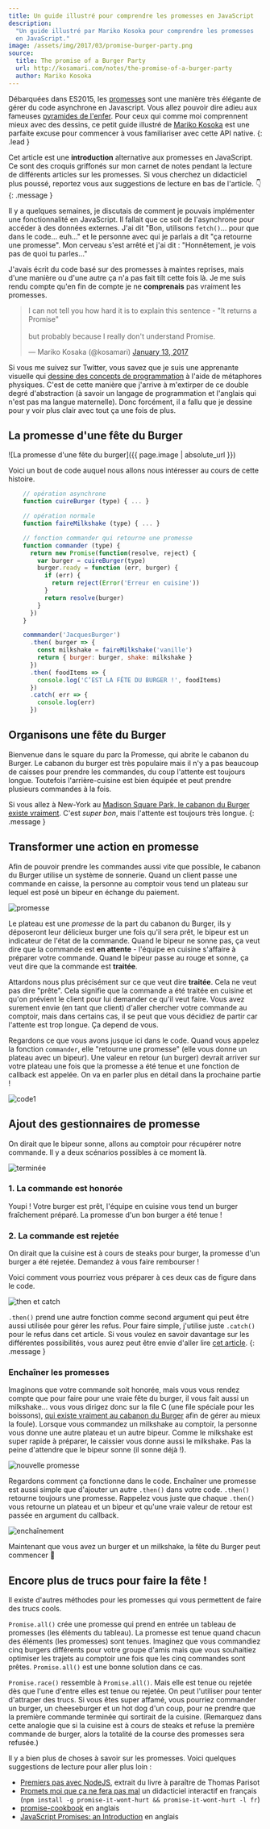 ```yaml
---
title: Un guide illustré pour comprendre les promesses en JavaScript
description:
  "Un guide illustré par Mariko Kosoka pour comprendre les promesses
  en JavaScript."
image: /assets/img/2017/03/promise-burger-party.png
source:
  title: The promise of a Burger Party
  url: http://kosamari.com/notes/the-promise-of-a-burger-party
  author: Mariko Kosoka
---
```


Débarquées dans ES2015, les
[promesses](https://oncletom.io/node.js/chapter-02/index.html#primitive-promise)
sont une manière très élégante de gérer du code asynchrone en Javascript. Vous
allez pouvoir dire adieu aux fameuses [pyramides de
l'enfer](https://vimeo.com/49221062#t=154s). Pour ceux qui comme moi comprennent
mieux avec des dessins, ce petit guide illustré de [Mariko
Kosoka](http://kosamari.com/) est une parfaite excuse pour commencer à vous
familiariser avec cette API native.
{: .lead }

Cet article est une **introduction** alternative aux promesses en JavaScript. Ce
sont des croquis griffonés sur mon carnet de notes pendant la lecture de
différents articles sur les promesses. Si vous cherchez un didacticiel plus
poussé, reportez vous aux suggestions de lecture en bas de l'article. 👇
{: .message }

Il y a quelques semaines, je discutais de comment je pouvais implémenter une
fonctionnalité en JavaScript. Il fallait que ce soit de l'asynchrone pour
accéder à des données externes. J'ai dit "Bon, utilisons `fetch()`… pour que
dans le code… euh…" et le personne avec qui je parlais a dit "ça retourne une
promesse". Mon cerveau s'est arrêté et j'ai dit : "Honnêtement, je vois pas de
quoi tu parles…"

J'avais écrit du code basé sur des promesses à maintes reprises, mais d'une
manière ou d'une autre ça n'a pas fait tilt cette fois là. Je me suis rendu
compte qu'en fin de compte je ne **comprenais** pas vraiment les promesses.

<blockquote class="twitter-tweet" data-lang="en"> <p lang="en" dir="ltr">I can
not tell you how hard it is to explain this sentence - &quot;It returns a
Promise&quot;<br><br>but probably because I really don&#39;t understand
Promise.</p>&mdash; Mariko Kosaka (@kosamari) <a
href="https://twitter.com/kosamari/status/819972802220589056">January 13,
2017</a> </blockquote> <script async
src="https://platform.twitter.com/widgets.js" charset="utf-8"></script>

Si vous me suivez sur Twitter, vous savez que je suis une apprenante visuelle
qui [dessine des concepts de
programmation](https://twitter.com/kosamari/status/806941856777011200) à l'aide
de métaphores physiques. C'est de cette manière que j'arrive à m'extirper de ce
double degré d'abstraction (à savoir un langage de programmation et l'anglais
qui n'est pas ma langue maternelle). Donc forcément, il a fallu que je dessine
pour y voir plus clair avec tout ça une fois de plus.

## La promesse d'une fête du Burger

![La promesse d'une fête du burger]({{ page.image | absolute_url }})

Voici un bout de code auquel nous allons nous intéresser au cours de cette
histoire.

```js
    // opération asynchrone
    function cuireBurger (type) { ... }

    // opération normale
    function faireMilkshake (type) { ... }

    // fonction commander qui retourne une promesse
    function commander (type) {
      return new Promise(function(resolve, reject) {
        var burger = cuireBurger(type)
        burger.ready = function (err, burger) {
          if (err) {
            return reject(Error('Erreur en cuisine'))
          }
          return resolve(burger)
        }
      })
    }

    commmander('JacquesBurger')
      .then( burger => {
        const milkshake = faireMilkshake('vanille')
        return { burger: burger, shake: milkshake }
      })
      .then( foodItems => {
        console.log('C’EST LA FÊTE DU BURGER !', foodItems)
      })
      .catch( err => {
        console.log(err)
      })
```

## Organisons une fête du Burger

Bienvenue dans le square du parc la Promesse, qui abrite le cabanon du Burger.
Le cabanon du burger est très populaire mais il n'y a pas beaucoup de caisses
pour prendre les commandes, du coup l'attente est toujours longue. Toutefois
l'arrière-cuisine est bien équipée et peut prendre plusieurs commandes à la
fois.

Si vous allez à New-York au [Madison Square Park, le cabanon du Burger existe
vraiment](http://www.foodsmackdown.com/2011/08/shake-shack-new-york-madison-square-park/).
C'est *super bon*, mais l'attente est toujours très longue.
{: .message }

## Transformer une action en promesse

Afin de pouvoir prendre les commandes aussi vite que possible, le cabanon du
Burger utilise un système de sonnerie. Quand un client passe une commande en
caisse, la personne au comptoir vous tend un plateau sur lequel est posé un
bipeur en échange du paiement.

![promesse](/assets/img/2017/03/promise-burger-party-2.png)

Le plateau est une *promesse* de la part du cabanon du Burger, ils y déposeront
leur délicieux burger une fois qu'il sera prêt, le bipeur est un indicateur de
l'état de la commande. Quand le bipeur ne sonne pas, ça veut dire que la
commande est **en attente** - l'équipe en cuisine s'affaire à préparer votre
commande. Quand le bipeur passe au rouge et sonne, ça veut dire que la commande
est **traitée**.

Attardons nous plus précisément sur ce que veut dire **traitée**. Cela ne veut
pas dire "prête". Cela signifie que la commande a été traitée en cuisine et
qu'on prévient le client pour lui demander ce qu'il veut faire. Vous avez
surement envie (en tant que client) d'aller chercher votre commande au comptoir,
mais dans certains cas, il se peut que vous décidiez de partir car l'attente est
trop longue. Ça depend de vous.

Regardons ce que vous avons jusque ici dans le code. Quand vous appelez la
fonction `commander`, elle "retourne une promesse" (elle vous donne un plateau
avec un bipeur). Une valeur en retour (un burger) devrait arriver sur votre
plateau une fois que la promesse a été tenue et une fonction de callback est
appelée. On va en parler plus en détail dans la prochaine partie !

![code1](/assets/img/2017/03/promise-burger-party-3.png)

## Ajout des gestionnaires de promesse

On dirait que le bipeur sonne, allons au comptoir pour récupérer notre commande.
Il y a deux scénarios possibles à ce moment là.

![terminée](/assets/img/2017/03/promise-burger-party-4.png)

### 1. La commande est honorée

Youpi ! Votre burger est prêt, l'équipe en cuisine vous tend un burger
fraîchement préparé. La promesse d'un bon burger a été tenue !

### 2. La commande est rejetée

On dirait que la cuisine est à cours de steaks pour burger, la promesse d'un
burger a été rejetée. Demandez à vous faire rembourser !

Voici comment vous pourriez vous préparer à ces deux cas de figure dans le code.

![then et catch](/assets/img/2017/03/promise-burger-party-5.png)

`.then()` prend une autre fonction comme second argument qui peut être aussi
utilisée pour gérer les refus. Pour faire simple, j'utilise juste `.catch()`
pour le refus dans cet article. Si vous voulez en savoir davantage sur les
différentes possibilités, vous aurez peut être envie d'aller lire [cet
article](https://developers.google.com/web/fundamentals/getting-started/primers/promises#error_handling).
{: .message }

### Enchaîner les promesses

Imaginons que votre commande soit honorée, mais vous vous rendez compte que pour
faire pour une vraie fête du burger, il vous fait aussi un milkshake… vous vous
dirigez donc sur la file C (une file spéciale pour les boissons), [qui existe
vraiment au cabanon du
Burger](http://midtownlunch.com/2010/08/02/midtown-times-square-shake-shack-finally-add-a-c-line/)
afin de gérer au mieux la foule). Lorsque vous commandez un milkshake au
comptoir, la personne vous donne une autre plateau et un autre bipeur. Comme le
milkshake est super rapide à préparer, le caissier vous donne aussi le
milkshake. Pas la peine d'attendre que le bipeur sonne (il sonne déjà !).

![nouvelle promesse](/assets/img/2017/03/promise-burger-party-6.png)

Regardons comment ça fonctionne dans le code. Enchaîner une promesse est aussi
simple que d'ajouter un autre `.then()` dans votre code. `.then()` retourne
toujours une promesse. Rappelez vous juste que chaque `.then()` vous retourne un
plateau et un bipeur et qu'une vraie valeur de retour est passée en argument du
callback.

![enchaînement](/assets/img/2017/03/promise-burger-party-7.png)

Maintenant que vous avez un burger et un milkshake, la fête du Burger peut
commencer 🎉

## Encore plus de trucs pour faire la fête !

Il existe d'autres méthodes pour les promesses qui vous permettent de faire des
trucs cools.

`Promise.all()` crée une promesse qui prend en entrée un tableau de promesses
(les éléments du tableau). La promesse est tenue quand chacun des éléments (les
promesses) sont tenues. Imaginez que vous commandiez cinq burgers différents
pour votre groupe d'amis mais que vous souhaitiez optimiser les trajets au
comptoir une fois que les cinq commandes sont prêtes. `Promise.all()` est une
bonne solution dans ce cas.

`Promise.race()` ressemble à `Promise.all()`. Mais elle est tenue ou rejetée dès
que l'une d'entre elles est tenue ou rejetée. On peut l'utiliser pour tenter
d'attraper des trucs. Si vous êtes super affamé, vous pourriez commander un
burger, un cheeseburger et un hot dog d'un coup, pour ne prendre que la première
commande terminée qui sortirait de la cuisine. (Remarquez dans cette analogie
que si la cuisine est à cours de steaks et refuse la première commande de
burger, alors la totalité de la course des promesses sera refusée.)

Il y a bien plus de choses à savoir sur les promesses. Voici quelques
suggestions de lecture pour aller plus loin :

* [Premiers pas avec NodeJS](https://oncletom.io/node.js/chapter-02/),
  extrait du livre à paraître de Thomas Parisot
* [Promets moi que ça ne fera pas mal](https://github.com/stevekane/promise-it-wont-hurt)
  un didacticiel interactif en français
  (`npm install -g promise-it-wont-hurt && promise-it-wont-hurt -l fr`)
* [promise-cookbook](https://github.com/mattdesl/promise-cookbook/blob/master/README.md)
en anglais
* [JavaScript Promises: an Introduction](https://developers.google.com/web/fundamentals/getting-started/primers/promises)
  en anglais
